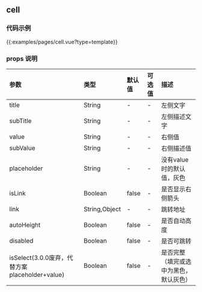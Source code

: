 
## cell

### 代码示例

{{:examples/pages/cell.vue?type=template}}

### props 说明

| 参数      |类型| 默认值    | 可选值|描述    | 
|:-------- | :--------|:--------  |:--------|:---------|    
| title |String| -  |-| 左侧文字 |   
| subTitle |String| -  |-| 左侧描述文字 |   
| value |String| -  |-| 右侧值 |   
| subValue |String| -  |-| 右侧描述值 |   
| placeholder |String| -  |-| 没有value时的默认值，灰色 |   
| isLink |Boolean| false|-| 是否显示右侧箭头 |   
| link |String,Object| -|-| 跳转地址 |      
| autoHeight |Boolean| false|-| 是否自动高度 |   
| disabled |Boolean| false|-| 是否可跳转 |   
| isSelect(3.0.0废弃，代替方案placeholder+value) |Boolean| false|-| 是否完整（填完或选中为黑色，默认灰色） |   

